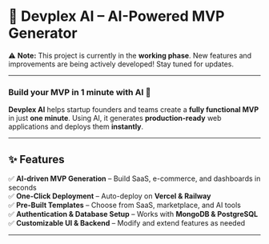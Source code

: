 # 🚀 Devplex AI – AI-Powered MVP Generator  

⚠️ **Note:** This project is currently in the **working phase**. New features and improvements are being actively developed! Stay tuned for updates.  


---

### **Build your MVP in 1 minute with AI 🚀**  
**Devplex AI** helps startup founders and teams create a **fully functional MVP** in just **one minute**. Using AI, it generates **production-ready** web applications and deploys them **instantly**.  

---

## ✨ **Features**  

✅ **AI-driven MVP Generation** – Build SaaS, e-commerce, and dashboards in seconds  
✅ **One-Click Deployment** – Auto-deploy on **Vercel & Railway**  
✅ **Pre-Built Templates** – Choose from SaaS, marketplace, and AI tools  
✅ **Authentication & Database Setup** – Works with **MongoDB & PostgreSQL**  
✅ **Customizable UI & Backend** – Modify and extend features as needed  

---





